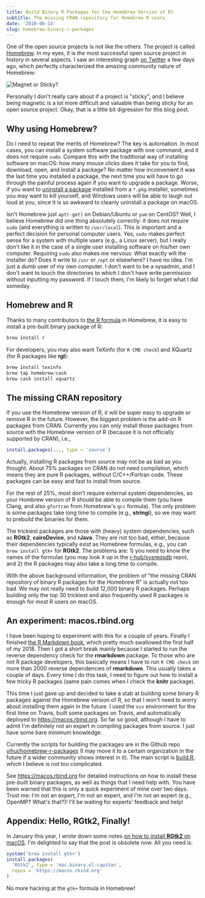```yaml
---
title: Build Binary R Packages for the Homebrew Version of R?
subtitle: The missing CRAN repository for Homebrew R users
date: '2018-06-14'
slug: homebrew-binary-r-packages
---
```


One of the open source projects is not like the others. The project is called [Homebrew](https://brew.sh). In my eyes, it is *the* most successful open source project in history in several aspects. I saw an interesting graph [on Twitter](https://twitter.com/nayafia/status/1004526578175361024) a few days ago, which perfectly characterized the amazing community nature of Homebrew:

![Magnet or Sticky?](https://pbs.twimg.com/media/DfDI76AUwAAHE8m.jpg)

Personally I don't really care about if a project is "sticky", and I believe being magnetic is a lot more difficult and valuable than being sticky for an open source project. Okay, that is a little bit digression for this blog post.

## Why using Homebrew?

Do I need to repeat the merits of Homebrew? The key is automation. In most cases, you can install a system software package with one command, and it does not require `sudo`. Compare this with the traditional way of installing software on macOS: how many mouse clicks does it take for you to find, download, open, and install a package? No matter how inconvenient it was the last time you installed a package, the next time you will have to go through the painful process again if you want to upgrade a package. Worse, if you want to [uninstall a package](https://stackoverflow.com/q/25925752/559676) installed from a `*.pkg` installer, sometimes you may want to kill yourself, and Windows users will be able to laugh out loud at you, since it is so awkward to cleanly uninstall a package on macOS.

Isn't Homebrew just `apt(-get)` on Debian/Ubuntu or `yum` on CentOS? Well, I believe Homebrew did one thing absolutely correctly: it does not require `sudo` (and everything is written to `/usr/local`). This is important and a perfect decision for personal computer users. Yes, `sudo` makes perfect sense for a system with multiple users (e.g., a Linux server), but I really don't like it in the case of a single user installing software on his/her own computer. Requiring `sudo` also makes me nervous: What exactly will the installer do? Does it write to `/usr` or `/opt` or elsewhere? I have no idea. I'm just a dumb user of my own computer. I don't want to be a sysadmin, and I don't want to touch the directories to which I don't have write permission without inputting my password. If I touch them, I'm likely to forget what I did someday.

## Homebrew and R

Thanks to many contributors to [the R formula](https://github.com/Homebrew/homebrew-core/blob/master/Formula/r.rb) in Homebrew, it is easy to install a pre-built binary package of R:

```sh
brew install r
```

For developers, you may also want TeXinfo (for `R CMD check`) and XQuartz (for R packages like **rgl**):

```r
brew install texinfo
brew tap homebrew/cask
brew cask install xquartz
```

## The missing CRAN repository

If you use the Homebrew version of R, it will be super easy to upgrade or remove R in the future. However, the biggest problem is the add-on R packages from CRAN. Currently you can only install those packages from source with the Homebrew version of R (because it is not officially supported by CRAN), i.e.,

```r
install.packages(..., type = 'source')
```

Actually, installing R packages from source may not be as bad as you thought. About 75% packages on CRAN do not need compilation, which means they are pure R packages, without C/C++/Fortran code. These packages can be easy and fast to install from source.

For the rest of 25%, most don't require external system dependencies, so your Hombrew version of R should be able to compile them (you have Clang, and also `gfortran` from Homebrew's `gcc` formula). The only problem is some packages take long time to compile (e.g., **stringi**), so we may want to prebuild the binaries for them.

The trickiest packages are those with (heavy) system dependencies, such as **RGtk2**, **cairoDevice**, and **rJava**. They are not too bad, either, because their dependencies typically exist as Homebrew formulas, e.g., you can `brew install gtk+` for **RGtk2**. The problems are: 1) you need to know the names of the formulas (you may look it up in the [r-hub/sysreqsdb](https://github.com/r-hub/sysreqsdb) repo), and 2) the R packages may also take a long time to compile.

With the above background information, the problem of "the missing CRAN repository of binary R packages for the Homebrew R" is actually not too bad. We may not really need to build 12,000 binary R packages. Perhaps building only the top 30 trickiest and also frequently used R packages is enough for most R users on macOS.

## An experiment: macos.rbind.org

I have been hoping to experiment with this for a couple of years. Finally I finished [the R Markdown book](https://github.com/rstudio/rmarkdown-book), which pretty much swallowed the first half of my 2018. Then I got a short break mainly because I started to run the reverse dependency check for the **rmarkdown** package. To those who are not R package developers, this basically means I have to run `R CMD check` on more than 2000 reverse dependencies of **rmarkdown**. This usually takes a couple of days. Every time I do this task, I need to figure out how to install a few tricky R packages (same pain comes when I check the **knitr** package).

This time I just gave up and decided to take a stab at building some binary R packages against the Homebrew version of R, so that I won't need to worry about installing them again in the future. I used the `osx` environment for the first time on Travis, built some packages on Travis, and automatically deployed to https://macos.rbind.org. So far so good, although I have to admit I'm definitely not an expert in compiling packages from source. I just have some bare minimum knowledge.

Currently the scripts for building the packages are in the Github repo [yihui/homebrew-r-packages](https://github.com/yihui/homebrew-r-packages) (I may move it to a certain organization in the future if a wider community shows interest in it). The main script is [build.R](https://github.com/yihui/homebrew-r-packages/blob/master/build.R), which I believe is not too complicated.

See https://macos.rbind.org for detailed instructions on how to install these pre-built binary packages, as well as things that I need help with. You have been warned that this is only a quick experiment of mine over two days. Trust me: I'm not an expert, I'm not an expert, and I'm not an expert (e.g., OpenMP? What's that?)! I'll be waiting for experts' feedback and help!

## Appendix: Hello, RGtk2, Finally!

In January this year, I wrote down some notes [on how to install **RGtk2** on macOS](/en/2018/01/install-rgtk2-macos/). I'm delighted to say that the post is obsolete now. All you need is:

```r
system('brew install gtk+')
install.packages(
  'RGtk2', type = 'mac.binary.el-capitan',
  repos = 'https://macos.rbind.org'
)
```

No more hacking at the `gtk+` formula in Homebrew!
